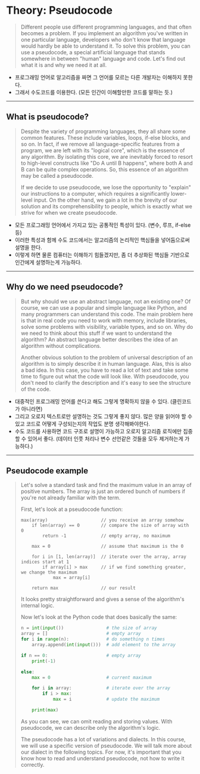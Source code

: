 # Theory: Pseudocode

> Different people use different programming languages, and that often becomes a problem. If you implement an algorithm you've written in one particular language, developers who don't know that language would hardly be able to understand it. To solve this problem, you can use a pseudocode, a special artificial language that stands somewhere in between "human" language and code. Let's find out what it is and why we need it at all.
  
- 프로그래밍 언어로 알고리즘을 짜면 그 언어를 모르는 다른 개발자는 이해하지 못한다.
- 그래서 수도코드를 이용한다. (모든 인간이 이해할만한 코드를 말하는 듯.)

***

## What is pseudocode?

> Despite the variety of programming languages, they all share some common features. These include variables, loops, if-else blocks, and so on. In fact, if we remove all language-specific features from a program, we are left with its "logical core", which is the essence of any algorithm. By isolating this core, we are inevitably forced to resort to high-level constructs like "Do A until B happens", where both A and B can be quite complex operations. So, this essence of an algorithm may be called a pseudocode.
>
> If we decide to use pseudocode, we lose the opportunity to "explain" our instructions to a computer, which requires a significantly lower-level input. On the other hand, we gain a lot in the brevity of our solution and its comprehensibility to people, which is exactly what we strive for when we create pseudocode.
  
- 모든 프로그래밍 언어에서 가지고 있는 공통적인 특성이 있다. (변수, 루프, if-else 등)
- 이러한 특성과 함께 수도 코드에서는 알고리즘의 논리적인 핵심들을 넣어둠으로써 설명을 한다. 
- 이렇게 하면 물론 컴퓨터는 이해하기 힘들겠지만, 좀 더 추상화된 핵심들 기반으로 인간에게 설명하는게 가능하다. 

***

## Why do we need pseudocode?

> But why should we use an abstract language, not an existing one? Of course, we can use a popular and simple language like Python, and many programmers can understand this code. The main problem here is that in real code you need to work with memory, include libraries, solve some problems with visibility, variable types, and so on. Why do we need to think about this stuff if we want to understand the algorithm? An abstract language better describes the idea of an algorithm without complications.
>
> Another obvious solution to the problem of universal description of an algorithm is to simply describe it in human language. Alas, this is also a bad idea. In this case, you have to read a lot of text and take some time to figure out what the code will look like. With pseudocode, you don't need to clarify the description and it's easy to see the structure of the code.
  
- 대중적인 프로그래밍 언어를 쓴다고 해도 그렇게 명확하지 않을 수 있다. (클린코드가 아니라면)
- 그리고 오로지 텍스트로만 설명하는 것도 그렇게 좋지 않다. 많은 양을 읽어야 할 수 있고 코드로 어떻게 구성되는지의 작업도 분명 생각해봐야한다. 
- 수도 코드를 사용하면 코드 구조로 설명이 가능하고 오로지 알고리즘 로직에만 집중 할 수 있어서 좋다. (데이터 인풋 처리나 변수 선언같은 것들을 모두 제거하는게 가능하다.) 

***

## Pseudocode example

> Let's solve a standard task and find the maximum value in an array of positive numbers. The array is just an ordered bunch of numbers if you're not already familiar with the term.
>
> First, let's look at a pseudocode function:
> 
> ```
> max(array)                    // you receive an array somehow
>     if len(array) == 0        // compare the size of array with 0
>         return -1             // empty array, no maximum
> 
>     max = 0                   // assume that maximum is the 0
>     
>     for i in [1, len(array)]  // iterate over the array, array indices start at 1
>         if array[i] > max     // if we find something greater, we change the maximum
>             max = array[i]
>     
>     return max                // our result
> ```
>
> It looks pretty straightforward and gives a sense of the algorithm's internal logic.
>
> Now let's look at the Python code that does basically the same:
>
> ````python
> n = int(input())                # the size of array 
> array = []                      # empty array
> for i in range(n):              # do something n times
>     array.append(int(input()))  # add element to the array
> 
> if n == 0:                      # empty array
>     print(-1)
> 
> else:
>     max = 0                     # current maximum
> 
>     for i in array:             # iterate over the array
>         if i > max:         
>             max = i             # update the maximum
> 
>     print(max)
> ````
>
> As you can see, we can omit reading and storing values. With pseudocode, we can describe only the algorithm's logic.
>
> The pseudocode has a lot of variations and dialects. In this course, we will use a specific version of pseudocode. We will talk more about our dialect in the following topics. For now, it's important that you know how to read and understand pseudocode, not how to write it correctly.
  


